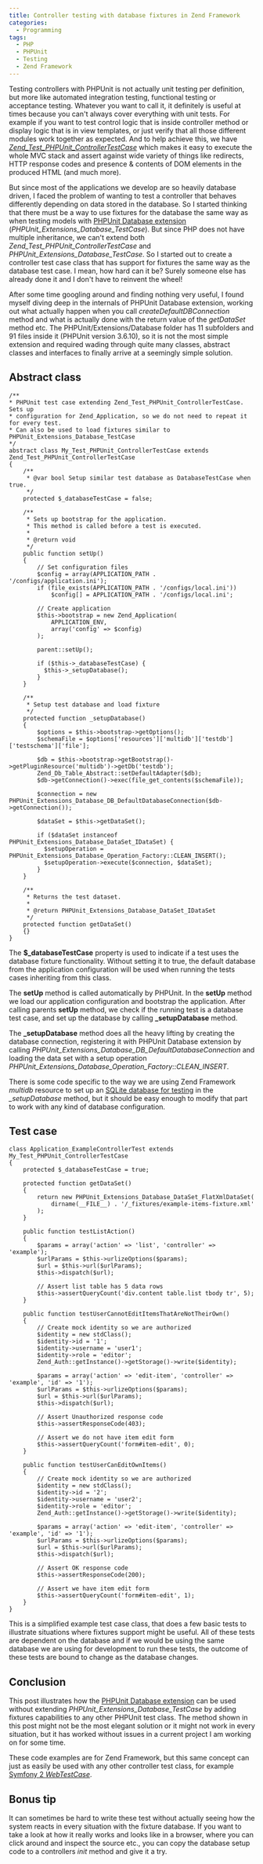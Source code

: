 ```yaml
---
title: Controller testing with database fixtures in Zend Framework
categories:
  - Programming
tags:
  - PHP
  - PHPUnit
  - Testing
  - Zend Framework
---
```


Testing controllers with PHPUnit is not actually unit testing per definition, but more like automated integration testing, functional testing or acceptance testing. Whatever you want to call it, it definitely is useful at times because you can't always cover everything with unit tests. For example if you want to test control logic that is inside controller method or display logic that is in view templates, or just verify that all those different modules work together as expected. And to help achieve this, we have *[Zend_Test_PHPUnit_ControllerTestCase](http://framework.zend.com/manual/1.12/en/zend.test.phpunit.html)* which makes it easy to execute the whole MVC stack and assert against wide variety of things like redirects, HTTP response codes and presence &amp; contents of DOM elements in the produced HTML (and much more).

But since most of the applications we develop are so heavily database driven, I faced the problem of wanting to test a controller that behaves differently depending on data stored in the database. So I started thinking that there must be a way to use fixtures for the database the same way as when testing models with [PHPUnit Database extension](http://www.phpunit.de/manual/3.6/en/database.html) (*PHPUnit_Extensions_Database_TestCase*). But since PHP does not have multiple inheritance, we can't extend both *Zend_Test_PHPUnit_ControllerTestCase* and *PHPUnit_Extensions_Database_TestCase*. So I started out to create a controller test case class that has support for fixtures the same way as the database test case. I mean, how hard can it be? Surely someone else has already done it and I don't have to reinvent the wheel!

<!--more-->

After some time googling around and finding nothing very useful, I found myself diving deep in the internals of PHPUnit Database extension, working out what actually happen when you call *createDefaultDBConnection* method and what is actually done with the return value of the *getDataSet* method etc. The PHPUnit/Extensions/Database folder has 11 subfolders and 91 files inside it (PHPUnit version 3.6.10), so it is not the most simple extension and required wading through quite many classes, abstract classes and interfaces to finally arrive at a seemingly simple solution.

## Abstract class

```php?start_inline=1
/**
* PHPUnit test case extending Zend_Test_PHPUnit_ControllerTestCase. Sets up
* configuration for Zend_Application, so we do not need to repeat it for every test.
* Can also be used to load fixtures similar to PHPUnit_Extensions_Database_TestCase
*/
abstract class My_Test_PHPUnit_ControllerTestCase extends Zend_Test_PHPUnit_ControllerTestCase
{
    /**
     * @var bool Setup similar test database as DatabaseTestCase when true.
     */
    protected $_databaseTestCase = false;

    /**
     * Sets up bootstrap for the application.
     * This method is called before a test is executed.
     *
     * @return void
     */
    public function setUp()
    {
        // Set configuration files
        $config = array(APPLICATION_PATH . '/configs/application.ini');
        if (file_exists(APPLICATION_PATH . '/configs/local.ini'))
            $config[] = APPLICATION_PATH . '/configs/local.ini';

        // Create application
        $this->bootstrap = new Zend_Application(
            APPLICATION_ENV,
            array('config' => $config)
        );

        parent::setUp();

        if ($this->_databaseTestCase) {
          $this->_setupDatabase();
        }
    }

    /**
     * Setup test database and load fixture
     */
    protected function _setupDatabase()
    {
        $options = $this->bootstrap->getOptions();
        $schemaFile = $options['resources']['multidb']['testdb']['testschema']['file'];

        $db = $this->bootstrap->getBootstrap()->getPluginResource('multidb')->getDb('testdb');
        Zend_Db_Table_Abstract::setDefaultAdapter($db);
        $db->getConnection()->exec(file_get_contents($schemaFile));

        $connection = new PHPUnit_Extensions_Database_DB_DefaultDatabaseConnection($db->getConnection());

        $dataSet = $this->getDataSet();

        if ($dataSet instanceof PHPUnit_Extensions_Database_DataSet_IDataSet) {
          $setupOperation = PHPUnit_Extensions_Database_Operation_Factory::CLEAN_INSERT();
          $setupOperation->execute($connection, $dataSet);
        }
    }

    /**
     * Returns the test dataset.
     *
     * @return PHPUnit_Extensions_Database_DataSet_IDataSet
     */
    protected function getDataSet()
    {}
}
```

The **$_databaseTestCase** property is used to indicate if a test uses the database fixture functionality. Without setting it to true, the default database from the application configuration will be used when running the tests cases inheriting from this class.

The **setUp** method is called automatically by PHPUnit. In the **setUp** method we load our application configuration and bootstrap the application. After calling parents **setUp** method, we check if the running test is a database test case, and set up the database by calling **_setupDatabase** method.

The **_setupDatabase** method does all the heavy lifting by creating the database connection, registering it with PHPUnit Database extension by calling *PHPUnit_Extensions_Database_DB_DefaultDatabaseConnection* and loading the data set with a setup operation *PHPUnit_Extensions_Database_Operation_Factory::CLEAN_INSERT*.

There is some code specific to the way we are using Zend Framework *multidb* resource to set up an [SQLite database for testing](http://cvuorinen.net/2012/10/model-testing-using-sqlite-in-memory-database-with-zend-framework/) in the *_setupDatabase* method, but it should be easy enough to modify that part to work with any kind of database configuration.

## Test case


```php?start_inline=1
class Application_ExampleControllerTest extends My_Test_PHPUnit_ControllerTestCase
{
    protected $_databaseTestCase = true;
   
    protected function getDataSet()
    {
        return new PHPUnit_Extensions_Database_DataSet_FlatXmlDataSet(
            dirname(__FILE__) . '/_fixtures/example-items-fixture.xml'
        );
    }

    public function testListAction()
    {
        $params = array('action' => 'list', 'controller' => 'example');
        $urlParams = $this->urlizeOptions($params);
        $url = $this->url($urlParams);
        $this->dispatch($url);
       
        // Assert list table has 5 data rows
        $this->assertQueryCount('div.content table.list tbody tr', 5);
    }
   
    public function testUserCannotEditItemsThatAreNotTheirOwn()
    {
        // Create mock identity so we are authorized
        $identity = new stdClass();
        $identity->id = '1';
        $identity->username = 'user1';
        $identity->role = 'editor';
        Zend_Auth::getInstance()->getStorage()->write($identity);

        $params = array('action' => 'edit-item', 'controller' => 'example', 'id' => '1');
        $urlParams = $this->urlizeOptions($params);
        $url = $this->url($urlParams);
        $this->dispatch($url);
       
        // Assert Unauthorized response code
        $this->assertResponseCode(403);
       
        // Assert we do not have item edit form
        $this->assertQueryCount('form#item-edit', 0);
    }
   
    public function testUserCanEditOwnItems()
    {
        // Create mock identity so we are authorized
        $identity = new stdClass();
        $identity->id = '2';
        $identity->username = 'user2';
        $identity->role = 'editor';
        Zend_Auth::getInstance()->getStorage()->write($identity);
       
        $params = array('action' => 'edit-item', 'controller' => 'example', 'id' => '1');
        $urlParams = $this->urlizeOptions($params);
        $url = $this->url($urlParams);
        $this->dispatch($url);
       
        // Assert OK response code
        $this->assertResponseCode(200);
       
        // Assert we have item edit form
        $this->assertQueryCount('form#item-edit', 1);
    }
}
```

This is a simplified example test case class, that does a few basic tests to illustrate situations where fixtures support might be useful. All of these tests are dependent on the database and if we would be using the same database we are using for development to run these tests, the outcome of these tests are bound to change as the database changes.

## Conclusion

This post illustrates how the [PHPUnit Database extension](http://www.phpunit.de/manual/3.6/en/database.html) can be used without extending *PHPUnit_Extensions_Database_TestCase* by adding fixtures capabilities to any other PHPUnit test class. The method shown in this post might not be the most elegant solution or it might not work in every situation, but it has worked without issues in a current project I am working on for some time.

These code examples are for Zend Framework, but this same concept can just as easily be used with any other controller test class, for example [Symfony 2 *WebTestCase*](http://symfony.com/doc/2.0/book/testing.html#functional-tests).

## Bonus tip

It can sometimes be hard to write these test without actually seeing how the system reacts in every situation with the fixture database. If you want to take a look at how it really works and looks like in a browser, where you can click around and inspect the source etc., you can copy the database setup code to a controllers *init* method and give it a try.
